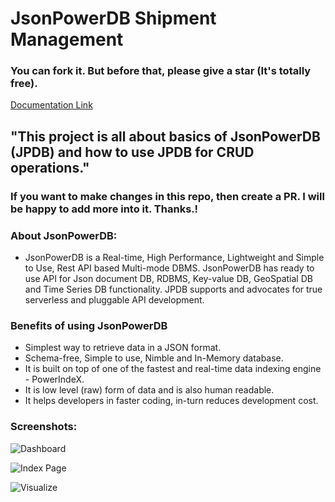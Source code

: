 # JsonPowerDB Shipment Management

### You can fork it. But before that, please give a star (It's totally free).

[Documentation Link](http://login2explore.com/jpdb/docs.html)

## "This project is all about basics of JsonPowerDB (JPDB) and how to use JPDB for CRUD operations."

### If you want to make changes in this repo, then create a PR. I will be happy to add more into it. Thanks.!

### About JsonPowerDB:

- JsonPowerDB is a Real-time, High Performance, Lightweight and Simple to Use, Rest API based Multi-mode DBMS. JsonPowerDB has ready to use API for Json document DB, RDBMS, Key-value DB, GeoSpatial DB and Time Series DB functionality. JPDB supports and advocates for true serverless and pluggable API development.

### Benefits of using JsonPowerDB

- Simplest way to retrieve data in a JSON format.
- Schema-free, Simple to use, Nimble and In-Memory database.
- It is built on top of one of the fastest and real-time data indexing engine - PowerIndeX.
- It is low level (raw) form of data and is also human readable.
- It helps developers in faster coding, in-turn reduces development cost.

### Screenshots:

![Dashboard](https://github.com/sudip777sharma/JPDB_shipment_Management/jpdb_dashborad.jpg)

![Index Page](https://github.com/sudip777sharma/JPDB_shipment_Management/jpdb_page.jpg)

![Visualize](https://github.com/sudip777sharma/JPDB_shipment_Management/jpdb_delivery.jpg)
